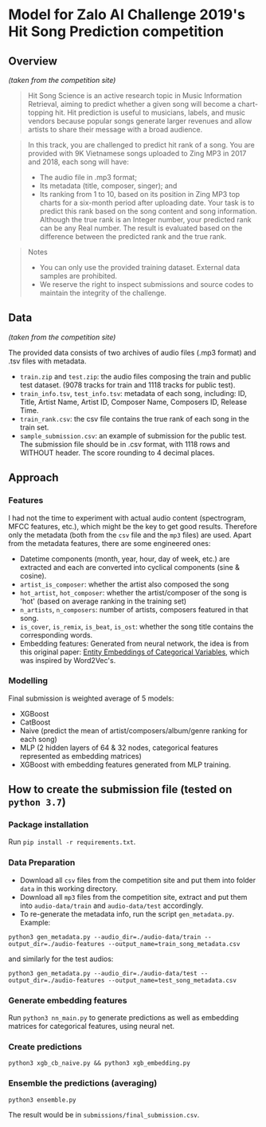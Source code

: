 # Model for Zalo AI Challenge 2019's Hit Song Prediction competition
## Overview
*(taken from the competition site)*
> Hit Song Science is an active research topic in Music Information Retrieval, aiming to predict whether a given song will become a chart-topping hit. Hit prediction is useful to musicians, labels, and music vendors because popular songs generate larger revenues and allow artists to share their message with a broad audience.

> In this track, you are challenged to predict hit rank of a song. You are provided with 9K Vietnamese songs uploaded to Zing MP3 in 2017 and 2018, each song will have:
> - The audio file in .mp3 format;
> - Its metadata (title, composer, singer); and
> - Its ranking from 1 to 10, based on its position in Zing MP3 top charts for a six-month period after uploading date.
> Your task is to predict this rank based on the song content and song information. Although the true rank is an Integer number, your predicted rank can be any Real number. The result is evaluated based on the difference between the predicted rank and the true rank.

> Notes
> - You can only use the provided training dataset. External data samples are prohibited.
> - We reserve the right to inspect submissions and source codes to maintain the integrity of the challenge.

## Data
*(taken from the competition site)*

The provided data consists of two archives of audio files (.mp3 format) and .tsv files with metadata.
- `train.zip` and `test.zip`: the audio files composing the train and public test dataset. (9078 tracks for train and 1118 tracks for public test).
- `train_info.tsv`, `test_info.tsv`: metadata of each song, including: ID, Title, Artist Name, Artist ID, Composer Name, Composers ID, Release Time.
- `train_rank.csv`: the csv file contains the true rank of each song in the train set.
- `sample_submission.csv`: an example of submission for the public test. The submission file should be in .csv format, with 1118 rows and WITHOUT header. The score rounding to 4 decimal places.

## Approach
### Features
I had not the time to experiment with actual audio content (spectrogram, MFCC features, etc.), which might be the key to get good results. Therefore only the metadata (both from the `csv` file and the `mp3` files) are used. Apart from the metadata features, there are some engineered ones:
- Datetime components (month, year, hour, day of week, etc.) are extracted and each are converted into cyclical components (sine & cosine).
- `artist_is_composer`: whether the artist also composed the song
- `hot_artist`, `hot_composer`: whether the artist/composer of the song is 'hot' (based on average ranking in the training set)
- `n_artists`, `n_composers`: number of artists, composers featured in that song.
- `is_cover`, `is_remix`, `is_beat`, `is_ost`: whether the song title contains the corresponding words.
- Embedding features: Generated from neural network, the idea is from this original paper: [Entity Embeddings of Categorical Variables](http://arxiv.org/abs/1604.06737), which was inspired by Word2Vec's.

### Modelling
Final submission is weighted average of 5 models:
- XGBoost
- CatBoost
- Naive (predict the mean of artist/composers/album/genre ranking for each song)
- MLP (2 hidden layers of 64 & 32 nodes, categorical features represented as embedding matrices)
- XGBoost with embedding features generated from MLP training.

## How to create the submission file (tested on `python 3.7`)
### Package installation
Run `pip install -r requirements.txt`.
### Data Preparation
- Download all `csv` files from the competition site and put them into folder `data` in this working directory.
- Download all `mp3` files from the competition site, extract and put them into `audio-data/train` and `audio-data/test` accordingly.
- To re-generate the metadata info, run the script `gen_metadata.py`. Example:
```shell
python3 gen_metadata.py --audio_dir=./audio-data/train --output_dir=./audio-features --output_name=train_song_metadata.csv
```
and similarly for the test audios:
```shell
python3 gen_metadata.py --audio_dir=./audio-data/test --output_dir=./audio-features --output_name=test_song_metadata.csv
```

### Generate embedding features
Run `python3 nn_main.py` to generate predictions as well as embedding matrices for categorical features, using neural net.

### Create predictions
```shell
python3 xgb_cb_naive.py && python3 xgb_embedding.py
```

### Ensemble the predictions (averaging)
```shell
python3 ensemble.py
```

The result would be in `submissions/final_submission.csv`.
